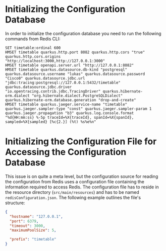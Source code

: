 # Initializing the Configuration Database

In order to initialize the configuration database you need to run the following commands from Redis CLI:

```
SET timetable:ordinal 600
HMSET timetable quarkus.http.port 8082 quarkus.http.cors "true" quarkus.http.cors.origins "http://localhost:3000,http://127.0.0.1:3000"
HMSET timetable openapi.server.url "http://127.0.0.1:8082"
HMSET timetable quarkus.datasource.db-kind "postgresql" quarkus.datasource.username "lukas" quarkus.datasource.password "Cisco0" quarkus.datasource.jdbc.url "jdbc:tracing:postgresql://127.0.0.1:5432/timetable" quarkus.datasource.jdbc.driver "io.opentracing.contrib.jdbc.TracingDriver" quarkus.hibernate-orm.dialect "org.hibernate.dialect.PostgreSQLDialect" quarkus.hibernate-orm.database.generation "drop-and-create"
HMSET timetable quarkus.jaeger.service-name "timetable" quarkus.jaeger.sampler-type "const" quarkus.jaeger.sampler-param 1 quarkus.jaeger.propagation "b3" quarkus.log.console.format "%d{HH:mm:ss} %-5p traceId=%X{traceId}, spanId=%X{spanId}, sampled=%X{sampled} [%c{2.}] (%t) %s%e%n"
```

# Initializing the Configuration File for Accessing the Configuration Database

This issue is on quite a meta level, but the configuration source for reading the configuration from Redis uses a configuration file containing the information required to access Redis.
The configuration file has to reside in the resource directory (`src/main/resources`) and has to be named `redisConfiguration.json`.
The following example outlines the file's structure:

```json
{
  "hostname": "127.0.0.1",
  "port": 6379,
  "timeout": 3000,
  "maximumPoolSize": 5,

  "prefix": "timetable"
}
```
